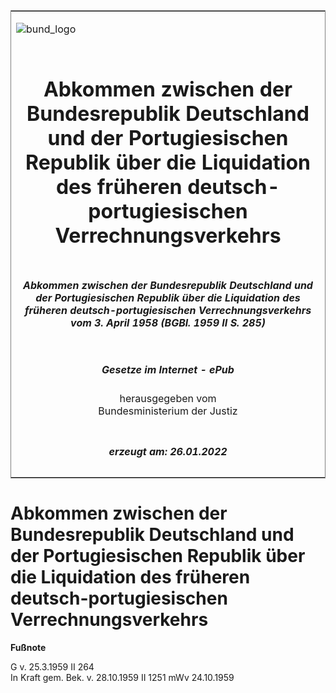<span id="DECKBLATT.html"></span>

<table border="0" frame="border" width="100%">

<tr valign="top">

<td align="left">

![bund\_logo](BfJ_2021_Web_de_de.gif)

</td>

<td align="right">

 

</td>

</tr>

<tr align="center" valign="middle">

<td colspan="2">

# Abkommen zwischen der Bundesrepublik Deutschland und der Portugiesischen Republik über die Liquidation des früheren deutsch-portugiesischen Verrechnungsverkehrs

</td>

</tr>

<tr align="center" valign="middle">

<td colspan="2">

##### Abkommen zwischen der Bundesrepublik Deutschland und der Portugiesischen Republik über die Liquidation des früheren deutsch-portugiesischen Verrechnungsverkehrs vom 3. April 1958 (BGBl. 1959 II S. 285)

</td>

</tr>

<tr align="center" valign="middle">

<td colspan="2">

  
  

##### Gesetze im Internet - ePub  
  
herausgegeben vom  
Bundesministerium der Justiz

</td>

</tr>

<tr align="center" valign="bottom">

<td colspan="2">

  
  

##### erzeugt am: 26.01.2022

</td>

</tr>

</table>

<span id="BJNR202850959.html"></span>

# Abkommen zwischen der Bundesrepublik Deutschland und der Portugiesischen Republik über die Liquidation des früheren deutsch-portugiesischen Verrechnungsverkehrs

<div>

  
**Fußnote**

<div class="jnhtml">

<div>

<div class="jurAbsatz">

G v. 25.3.1959 II 264  
In Kraft gem. Bek. v. 28.10.1959 II 1251 mWv 24.10.1959

</div>

</div>

</div>

</div>

